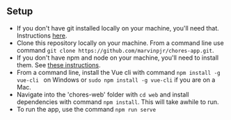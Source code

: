 ## Setup
  * If you don't have git installed locally on your machine, you'll need that. Instructions [here](https://git-scm.com/book/en/v2/Getting-Started-Installing-Git).
  * Clone this repository locally on your machine. From a command line use command `git clone https://github.com/marvinpjr/chores-app.git`.
  * If you don't have npm and node on your machine, you'll need to install them. See [these instructions](https://docs.npmjs.com/downloading-and-installing-node-js-and-npm).
  * From a command line, install the Vue cli with command `npm install -g vue-cli ` on Windows or `sudo npm install -g vue-cli` if you are on a Mac.
  * Navigate into the 'chores-web' folder with `cd web` and install dependencies with command `npm install`. This will take awhile to run.
  * To run the app, use the command `npm run serve`